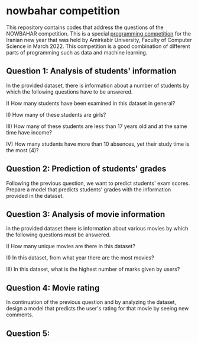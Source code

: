 # nowbahar competition

This repository contains codes that address the questions of the NOWBAHAR competition. This is a special [programming competition](https://quera.org/contest/assignments/40246/problems) for the Iranian new year that was held by Amirkabir University, Faculty of Computer Science in March 2022. This competition is a good combination of different parts of programming such as data and machine learning. 


## Question 1: Analysis of students' information

In the provided dataset, there is information about a number of students by which the following questions have to be answered.

I) How many students have been examined in this dataset in general?

II) How many of these students are girls?

III) How many of these students are less than 17 years old and at the same time have income?

IV) How many students have more than 10 absences, yet their study time is the most (4)?


## Question 2: Prediction of students' grades

Following the previous question, we want to predict students' exam scores. Prepare a model that predicts students' grades with the information provided in the dataset.


## Question 3: Analysis of movie information

in the provided dataset there is information about various movies by which the following questions must be answered.

I) How many unique movies are there in this dataset?

II) In this dataset, from what year there are the most movies?

III) In this dataset, what is the highest number of marks given by users?


## Question 4: Movie rating

In continuation of the previous question and by analyzing the dataset, design a model that predicts the user's rating for that movie by seeing new comments.


## Question 5:
